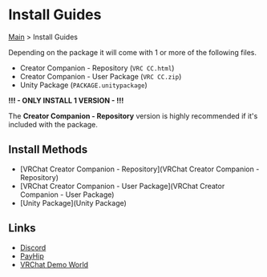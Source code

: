 # Install Guides

[Main](../) > Install Guides  

Depending on the package it will come with 1 or more of the following files.

- Creator Companion - Repository (`VRC CC.html`)
- Creator Companion - User Package (`VRC CC.zip`)
- Unity Package (`PACKAGE.unitypackage`)

**!!! - ONLY INSTALL 1 VERSION - !!!**

The **Creator Companion - Repository** version is highly recommended if it's included with the package.

## Install Methods

- [VRChat Creator Companion - Repository](VRChat Creator Companion - Repository)
- [VRChat Creator Companion - User Package](VRChat Creator Companion - User Package)
- [Unity Package](Unity Package)

## Links

- [Discord](https://discord.gg/tDgEmFZp5z)
- [PayHip](https://payhip.com/RiskyKen)
- [VRChat Demo World](https://vrchat.com/home/world/wrld_c220f9c7-f451-403b-bfae-89165c0eca5d)